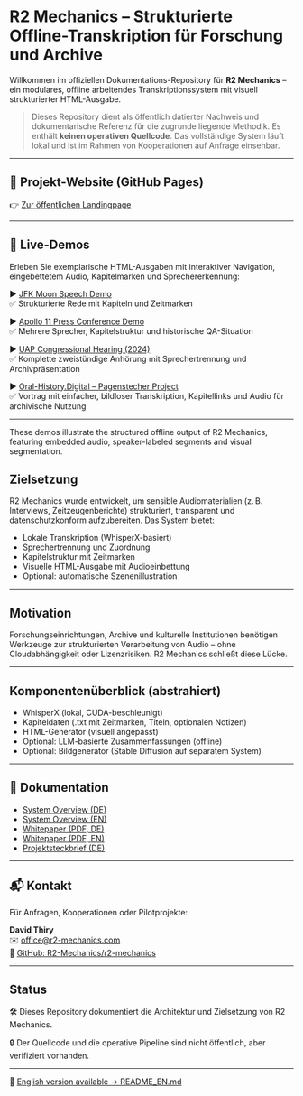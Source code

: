 # R2 Mechanics – Strukturierte Offline-Transkription für Forschung und Archive

Willkommen im offiziellen Dokumentations-Repository für **R2 Mechanics** – ein modulares, offline arbeitendes Transkriptionssystem mit visuell strukturierter HTML-Ausgabe.

> Dieses Repository dient als öffentlich datierter Nachweis und dokumentarische Referenz für die zugrunde liegende Methodik. Es enthält **keinen operativen Quellcode**. Das vollständige System läuft lokal und ist im Rahmen von Kooperationen auf Anfrage einsehbar.

---

## 🔗 Projekt-Website (GitHub Pages)

👉 [Zur öffentlichen Landingpage](https://r2-mechanics.github.io/r2-mechanics/)

---

## 🚀 Live-Demos

Erleben Sie exemplarische HTML-Ausgaben mit interaktiver Navigation, eingebettetem Audio, Kapitelmarken und Sprechererkennung:

▶️ [JFK Moon Speech Demo](https://r2-mechanics.github.io/r2-mechanics/JFK-Moonspeech.html)  
✅ Strukturierte Rede mit Kapiteln und Zeitmarken

▶️ [Apollo 11 Press Conference Demo](https://r2-mechanics.github.io/r2-mechanics/demo-apollo11/apollo11.html)  
✅ Mehrere Sprecher, Kapitelstruktur und historische QA-Situation

▶️ [UAP Congressional Hearing (2024)](https://r2-mechanics.github.io/r2-mechanics/uap-hearing/uap-2024.html)  
✅ Komplette zweistündige Anhörung mit Sprechertrennung und Archivpräsentation

▶️ [Oral-History.Digital – Pagenstecher Project](https://r2-mechanics.github.io/r2-mechanics/vortraege-de/pagenstecher-project.html)  
✅ Vortrag mit einfacher, bildloser Transkription, Kapitellinks und Audio für archivische Nutzung

---

These demos illustrate the structured offline output of R2 Mechanics, featuring embedded audio, speaker-labeled segments and visual segmentation.


## Zielsetzung

R2 Mechanics wurde entwickelt, um sensible Audiomaterialien (z. B. Interviews, Zeitzeugenberichte) strukturiert, transparent und datenschutzkonform aufzubereiten. Das System bietet:

- Lokale Transkription (WhisperX-basiert)
- Sprechertrennung und Zuordnung
- Kapitelstruktur mit Zeitmarken
- Visuelle HTML-Ausgabe mit Audioeinbettung
- Optional: automatische Szenenillustration

---

## Motivation

Forschungseinrichtungen, Archive und kulturelle Institutionen benötigen Werkzeuge zur strukturierten Verarbeitung von Audio – ohne Cloudabhängigkeit oder Lizenzrisiken. R2 Mechanics schließt diese Lücke.

---

## Komponentenüberblick (abstrahiert)

- WhisperX (lokal, CUDA-beschleunigt)
- Kapiteldaten (.txt mit Zeitmarken, Titeln, optionalen Notizen)
- HTML-Generator (visuell angepasst)
- Optional: LLM-basierte Zusammenfassungen (offline)
- Optional: Bildgenerator (Stable Diffusion auf separatem System)

---

## 📄 Dokumentation

- [System Overview (DE)](docs/system_overview.md)
- [System Overview (EN)](docs/system_overview_en.md)
- [Whitepaper (PDF, DE)](docs/whitepaper_de.pdf)
- [Whitepaper (PDF, EN)](docs/whitepaper_en.pdf)
- [Projektsteckbrief (DE)](docs/projektsteckbrief.md)
---

## 📬 Kontakt

Für Anfragen, Kooperationen oder Pilotprojekte:

**David Thiry**  
✉️ office@r2-mechanics.com  
🔗 [GitHub: R2-Mechanics/r2-mechanics](https://github.com/R2-Mechanics/r2-mechanics)

---

## Status

🛠 Dieses Repository dokumentiert die Architektur und Zielsetzung von R2 Mechanics.  

🔒 Der Quellcode und die operative Pipeline sind nicht öffentlich, aber verifiziert vorhanden.

---

📄 [English version available → README_EN.md](README_EN.md)
